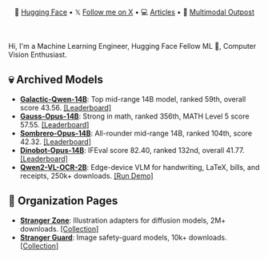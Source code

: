 <div align="center">
  <p align="center">
    🤗 <a href="https://huggingface.co/prithivMLmods">Hugging Face</a> •
    𝕏 <a href="https://x.com/prithiv_003">Follow me on X</a> •  
    💻 <a href="https://huggingface.co/prithivMLmods/activity/articles">Articles</a> • 
    📙 <a href="https://github.com/PRITHIVSAKTHIUR/Multimodal-Outpost-Notebooks">Multimodal Outpost</a>
  </p>
</div>
<br/>

Hi, I'm a Machine Learning Engineer, Hugging Face Fellow ML 🤗, Computer Vision Enthusiast.




## 💀 Archived Models

* [**Galactic-Qwen-14B**](https://huggingface.co/prithivMLmods/Galactic-Qwen-14B-Exp2): Top mid-range 14B model, ranked 59th, overall score 43.56. [\[Leaderboard\]](https://huggingface.co/spaces/open-llm-leaderboard/open_llm_leaderboard#/?search=prithivMLmods%2FGalactic-Qwen-14B-Exp2)
* [**Gauss-Opus-14B**](https://huggingface.co/prithivMLmods/Gauss-Opus-14B-R999): Strong in math, ranked 356th, MATH Level 5 score 57.55. [\[Leaderboard\]](https://huggingface.co/spaces/open-llm-leaderboard/open_llm_leaderboard#/?search=prithivMLmods%2FGauss-Opus-14B-R999)
* [**Sombrero-Opus-14B**](https://huggingface.co/prithivMLmods/Sombrero-Opus-14B-Elite5): All-rounder mid-range 14B, ranked 104th, score 42.32. [\[Leaderboard\]](https://huggingface.co/spaces/open-llm-leaderboard/open_llm_leaderboard#/?search=prithivMLmods%2FSombrero-Opus-14B-Elite5)
* [**Dinobot-Opus-14B**](https://huggingface.co/prithivMLmods/Dinobot-Opus-14B-Exp): IFEval score 82.40, ranked 132nd, overall 41.77. [\[Leaderboard\]](https://huggingface.co/spaces/open-llm-leaderboard/open_llm_leaderboard#/?search=prithivMLmods%2FDinobot-Opus-14B-Exp)
* [**Qwen2-VL-OCR-2B**](https://huggingface.co/prithivMLmods/Qwen2-VL-OCR-2B-Instruct): Edge-device VLM for handwriting, LaTeX, bills, and receipts, 250k+ downloads. [\[Run Demo\]](https://huggingface.co/prithivMLmods/Qwen2-VL-OCR-2B-Instruct/blob/main/Demo/ocrtest_qwen.ipynb)

## 📃 Organization Pages

* [**Stranger Zone**](https://huggingface.co/strangerzonehf): Illustration adapters for diffusion models, 2M+ downloads. [\[Collection\]](https://huggingface.co/collections/prithivMLmods/flux-lora-collections-66dd5908be2206cfaa8519be)
* [**Stranger Guard**](https://huggingface.co/strangerguardhf): Image safety-guard models, 10k+ downloads. [\[Collection\]](https://huggingface.co/collections/strangerguardhf/safety-models-68d3afbdc5b52d314608d617)
